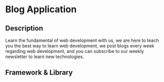 # Blog Application

## Description
Learn the fundamental of web development with us, we are here to teach
you the best way to learn web development, we post blogs every week
regarding web development, and you can subscribe to our weekly
newsletter to learn new technologies.

## Framework & Library
